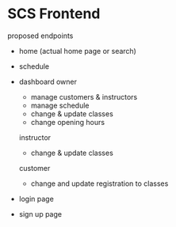 # SCS Frontend

proposed endpoints
- home (actual home page or search)
- schedule
- dashboard
    owner
    - manage customers & instructors
    - manage schedule
    - change & update classes
    - change opening hours
    
    instructor
    - change & update classes

    customer
    - change and update registration to classes
- login page
- sign up page